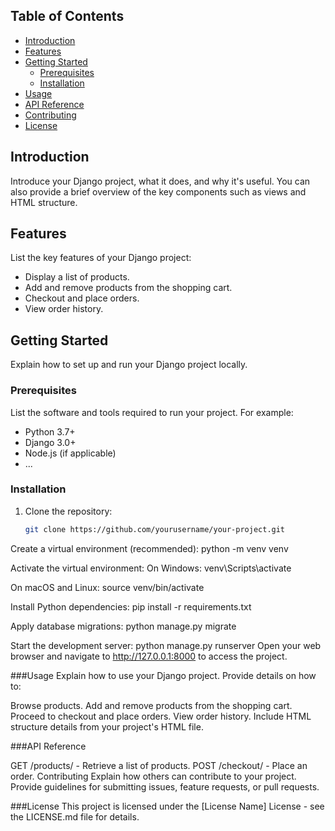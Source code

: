 
## Table of Contents

- [Introduction](#introduction)
- [Features](#features)
- [Getting Started](#getting-started)
  - [Prerequisites](#prerequisites)
  - [Installation](#installation)
- [Usage](#usage)
- [API Reference](#api-reference)
- [Contributing](#contributing)
- [License](#license)

## Introduction

Introduce your Django project, what it does, and why it's useful. You can also provide a brief overview of the key components such as views and HTML structure.

## Features

List the key features of your Django project:

- Display a list of products.
- Add and remove products from the shopping cart.
- Checkout and place orders.
- View order history.

## Getting Started

Explain how to set up and run your Django project locally.

### Prerequisites

List the software and tools required to run your project. For example:

- Python 3.7+
- Django 3.0+
- Node.js (if applicable)
- ...

### Installation


1. Clone the repository:

   ```bash
   git clone https://github.com/yourusername/your-project.git
Create a virtual environment (recommended):
python -m venv venv

Activate the virtual environment:
On Windows:
venv\Scripts\activate

On macOS and Linux:
source venv/bin/activate


Install Python dependencies:
pip install -r requirements.txt

Apply database migrations:
python manage.py migrate

Start the development server:
python manage.py runserver
Open your web browser and navigate to http://127.0.0.1:8000 to access the project.

###Usage
Explain how to use your Django project. Provide details on how to:

Browse products.
Add and remove products from the shopping cart.
Proceed to checkout and place orders.
View order history.
Include HTML structure details from your project's HTML file.

###API Reference

GET /products/ - Retrieve a list of products.
POST /checkout/ - Place an order.
Contributing
Explain how others can contribute to your project. Provide guidelines for submitting issues, feature requests, or pull requests.

###License
This project is licensed under the [License Name] License - see the LICENSE.md file for details.

